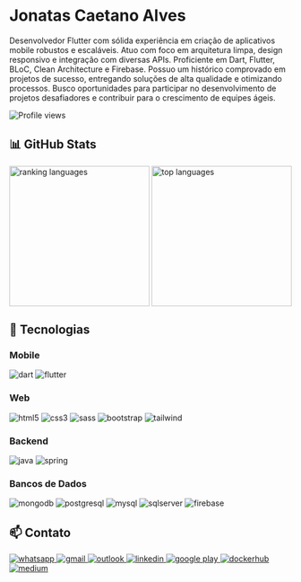 # Jonatas Caetano Alves

Desenvolvedor Flutter com sólida experiência em criação de aplicativos mobile robustos e escaláveis. Atuo com foco em arquitetura limpa, design responsivo e integração com diversas APIs. Proficiente em Dart, Flutter, BLoC, Clean Architecture e Firebase. Possuo um histórico comprovado em projetos de sucesso, entregando soluções de alta qualidade e otimizando processos. Busco oportunidades para participar no desenvolvimento de projetos desafiadores e contribuir para o crescimento de equipes ágeis.

<p align="left">
  <img src="https://komarev.com/ghpvc/?username=jonatascaetano&label=Profile%20views&color=0e75b6&style=flat" alt="Profile views" />
</p>

## 📊 GitHub Stats

<div style="display: flex; justify-content: space-between;">
  <img alt="ranking languages" height="250px" src="https://github-readme-stats.vercel.app/api/top-langs/?username=jonatascaetano&layout=donut&theme=radical&locale=pt-br&include_all_commits=true"/>
  <img alt="top languages" height="250px" src="https://github-readme-stats.vercel.app/api?username=jonatascaetano&show_icons=true&theme=radical&locale=pt-br&include_all_commits=true&rank_icon=percentile"/>
</div>

## 🚀 Tecnologias

### Mobile
<p>
  <img alt="dart" src="https://img.shields.io/badge/Dart-0175C2?style=for-the-badge&logo=dart&logoColor=white" /> 
  <img alt="flutter" src="https://img.shields.io/badge/Flutter-02569B?style=for-the-badge&logo=flutter&logoColor=white" />
</p>

### Web
<p>
  <img alt="html5" src="https://img.shields.io/badge/HTML-239120?style=for-the-badge&logo=html5&logoColor=white" /> 
  <img alt="css3" src="https://img.shields.io/badge/CSS-239120?&style=for-the-badge&logo=css3&logoColor=white" /> 
  <img alt="sass" src="https://img.shields.io/badge/Sass-CC6699?style=for-the-badge&logo=sass&logoColor=white" /> 
  <img alt="bootstrap" src="https://img.shields.io/badge/Bootstrap-563D7C?style=for-the-badge&logo=bootstrap&logoColor=white" />
  <img alt="tailwind" src="https://img.shields.io/badge/Tailwind_CSS-38B2AC?style=for-the-badge&logo=tailwind-css&logoColor=white" />
</p>

### Backend
<p>
  <img alt="java" src="https://img.shields.io/badge/Java-ED8B00?style=for-the-badge&logo=openjdk&logoColor=white" /> 
  <img alt="spring" src="https://img.shields.io/badge/Spring-6DB33F?style=for-the-badge&logo=spring&logoColor=white" />
</p>

### Bancos de Dados
<p>
   <img alt="mongodb" src="https://img.shields.io/badge/MongoDB-4EA94B?style=for-the-badge&logo=mongodb&logoColor=white" />
   <img alt="postgresql" src="https://img.shields.io/badge/PostgreSQL-316192?style=for-the-badge&logo=postgresql&logoColor=white" />
   <img alt="mysql" src="https://img.shields.io/badge/MySQL-00000F?style=for-the-badge&logo=mysql&logoColor=white" />
   <img alt="sqlserver" src="https://img.shields.io/badge/Microsoft%20SQL%20Server-CC2927?style=for-the-badge&logo=microsoft%20sql%20server&logoColor=white" />
   <img alt="firebase" src="https://img.shields.io/badge/Firebase-FFCA28?style=for-the-badge&logo=firebase&logoColor=white" />
</p>

## 📫 Contato

<p>
  <a href="https://api.whatsapp.com/send?phone=5514991648334&text=Ol%C3%A1%2C%20Jonatas" target="_blank">
    <img alt="whatsapp" src="https://img.shields.io/badge/WhatsApp-25D366?style=for-the-badge&logo=whatsapp&logoColor=white" />
  </a> 
  <a href="mailto:jonatas.calves@gmail.com">
    <img alt="gmail" src="https://img.shields.io/badge/Gmail-D14836?style=for-the-badge&logo=gmail&logoColor=white" />
  </a>
  <a href="mailto:jonatas.caetano@outlook.com">
    <img alt="outlook" src="https://img.shields.io/badge/Microsoft_Outlook-0078D4?style=for-the-badge&logo=microsoft-outlook&logoColor=white" />
  </a>
  <a href="https://www.linkedin.com/in/jonatascaetano/" target="_blank">
    <img alt="linkedin" src="https://img.shields.io/badge/-LinkedIn-%230077B5?style=for-the-badge&logo=linkedin&logoColor=white" />
  </a>
  <a href="https://play.google.com/store/apps/developer?id=Jonatas+Caetano+Alves" target="_blank">
    <img alt="google play" src="https://img.shields.io/badge/Google_Play-414141?style=for-the-badge&logo=google-play&logoColor=white" />
  </a>
  <a href="https://hub.docker.com/u/jonatascaetano" target="_blank">
    <img alt="dockerhub" src="https://img.shields.io/badge/docker-%230db7ed.svg?style=for-the-badge&logo=docker&logoColor=white" />
  </a>
  <a href="https://medium.com/@jonatas.calves" target="_blank">
    <img alt="medium" src="https://img.shields.io/badge/Medium-12100E?style=for-the-badge&logo=medium&logoColor=white" />
  </a>
</p>
